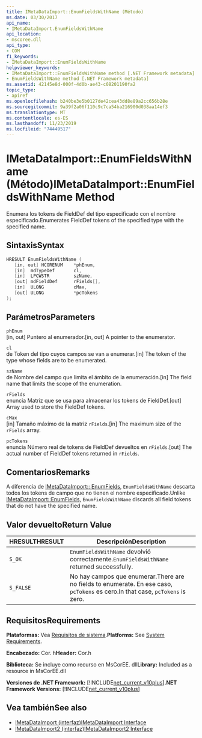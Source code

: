 ```yaml
---
title: IMetaDataImport::EnumFieldsWithName (Método)
ms.date: 03/30/2017
api_name:
- IMetaDataImport.EnumFieldsWithName
api_location:
- mscoree.dll
api_type:
- COM
f1_keywords:
- IMetaDataImport::EnumFieldsWithName
helpviewer_keywords:
- IMetaDataImport::EnumFieldsWithName method [.NET Framework metadata]
- EnumFieldsWithName method [.NET Framework metadata]
ms.assetid: 42145e8d-000f-4d0b-ae43-c08201190fa2
topic_type:
- apiref
ms.openlocfilehash: b240be3e5b0127de42cea43dd8e89a2cc656b28e
ms.sourcegitcommit: 9a39f2a06f110c9c7ca54ba216900d038aa14ef3
ms.translationtype: MT
ms.contentlocale: es-ES
ms.lasthandoff: 11/23/2019
ms.locfileid: "74449517"
---
```

# <a name="imetadataimportenumfieldswithname-method"></a><span data-ttu-id="28340-102">IMetaDataImport::EnumFieldsWithName (Método)</span><span class="sxs-lookup"><span data-stu-id="28340-102">IMetaDataImport::EnumFieldsWithName Method</span></span>
<span data-ttu-id="28340-103">Enumera los tokens de FieldDef del tipo especificado con el nombre especificado.</span><span class="sxs-lookup"><span data-stu-id="28340-103">Enumerates FieldDef tokens of the specified type with the specified name.</span></span>  
  
## <a name="syntax"></a><span data-ttu-id="28340-104">Sintaxis</span><span class="sxs-lookup"><span data-stu-id="28340-104">Syntax</span></span>  
  
```cpp  
HRESULT EnumFieldsWithName (  
   [in, out] HCORENUM    *phEnum,   
   [in]  mdTypeDef       cl,   
   [in]  LPCWSTR         szName,   
   [out] mdFieldDef      rFields[],   
   [in]  ULONG           cMax,   
   [out] ULONG           *pcTokens   
);  
```  
  
## <a name="parameters"></a><span data-ttu-id="28340-105">Parámetros</span><span class="sxs-lookup"><span data-stu-id="28340-105">Parameters</span></span>  
 `phEnum`  
 <span data-ttu-id="28340-106">[in, out] Puntero al enumerador.</span><span class="sxs-lookup"><span data-stu-id="28340-106">[in, out] A pointer to the enumerator.</span></span>  
  
 `cl`  
 <span data-ttu-id="28340-107">de Token del tipo cuyos campos se van a enumerar.</span><span class="sxs-lookup"><span data-stu-id="28340-107">[in] The token of the type whose fields are to be enumerated.</span></span>  
  
 `szName`  
 <span data-ttu-id="28340-108">de Nombre del campo que limita el ámbito de la enumeración.</span><span class="sxs-lookup"><span data-stu-id="28340-108">[in] The field name that limits the scope of the enumeration.</span></span>  
  
 `rFields`  
 <span data-ttu-id="28340-109">enuncia Matriz que se usa para almacenar los tokens de FieldDef.</span><span class="sxs-lookup"><span data-stu-id="28340-109">[out] Array used to store the FieldDef tokens.</span></span>  
  
 `cMax`  
 <span data-ttu-id="28340-110">[in] Tamaño máximo de la matriz `rFields`.</span><span class="sxs-lookup"><span data-stu-id="28340-110">[in] The maximum size of the `rFields` array.</span></span>  
  
 `pcTokens`  
 <span data-ttu-id="28340-111">enuncia Número real de tokens de FieldDef devueltos en `rFields`.</span><span class="sxs-lookup"><span data-stu-id="28340-111">[out] The actual number of FieldDef tokens returned in `rFields`.</span></span>  
  
## <a name="remarks"></a><span data-ttu-id="28340-112">Comentarios</span><span class="sxs-lookup"><span data-stu-id="28340-112">Remarks</span></span>  
 <span data-ttu-id="28340-113">A diferencia de [IMetaDataImport:: EnumFields](../../../../docs/framework/unmanaged-api/metadata/imetadataimport-enumfields-method.md), `EnumFieldsWithName` descarta todos los tokens de campo que no tienen el nombre especificado.</span><span class="sxs-lookup"><span data-stu-id="28340-113">Unlike [IMetaDataImport::EnumFields](../../../../docs/framework/unmanaged-api/metadata/imetadataimport-enumfields-method.md), `EnumFieldsWithName` discards all field tokens that do not have the specified name.</span></span>  
  
## <a name="return-value"></a><span data-ttu-id="28340-114">Valor devuelto</span><span class="sxs-lookup"><span data-stu-id="28340-114">Return Value</span></span>  
  
|<span data-ttu-id="28340-115">HRESULT</span><span class="sxs-lookup"><span data-stu-id="28340-115">HRESULT</span></span>|<span data-ttu-id="28340-116">Descripción</span><span class="sxs-lookup"><span data-stu-id="28340-116">Description</span></span>|  
|-------------|-----------------|  
|`S_OK`|<span data-ttu-id="28340-117">`EnumFieldsWithName` devolvió correctamente.</span><span class="sxs-lookup"><span data-stu-id="28340-117">`EnumFieldsWithName` returned successfully.</span></span>|  
|`S_FALSE`|<span data-ttu-id="28340-118">No hay campos que enumerar.</span><span class="sxs-lookup"><span data-stu-id="28340-118">There are no fields to enumerate.</span></span> <span data-ttu-id="28340-119">En ese caso, `pcTokens` es cero.</span><span class="sxs-lookup"><span data-stu-id="28340-119">In that case, `pcTokens` is zero.</span></span>|  
  
## <a name="requirements"></a><span data-ttu-id="28340-120">Requisitos</span><span class="sxs-lookup"><span data-stu-id="28340-120">Requirements</span></span>  
 <span data-ttu-id="28340-121">**Plataformas:** Vea [Requisitos de sistema](../../../../docs/framework/get-started/system-requirements.md).</span><span class="sxs-lookup"><span data-stu-id="28340-121">**Platforms:** See [System Requirements](../../../../docs/framework/get-started/system-requirements.md).</span></span>  
  
 <span data-ttu-id="28340-122">**Encabezado:** Cor. h</span><span class="sxs-lookup"><span data-stu-id="28340-122">**Header:** Cor.h</span></span>  
  
 <span data-ttu-id="28340-123">**Biblioteca:** Se incluye como recurso en MsCorEE. dll</span><span class="sxs-lookup"><span data-stu-id="28340-123">**Library:** Included as a resource in MsCorEE.dll</span></span>  
  
 <span data-ttu-id="28340-124">**Versiones de .NET Framework:** [!INCLUDE[net_current_v10plus](../../../../includes/net-current-v10plus-md.md)]</span><span class="sxs-lookup"><span data-stu-id="28340-124">**.NET Framework Versions:** [!INCLUDE[net_current_v10plus](../../../../includes/net-current-v10plus-md.md)]</span></span>  
  
## <a name="see-also"></a><span data-ttu-id="28340-125">Vea también</span><span class="sxs-lookup"><span data-stu-id="28340-125">See also</span></span>

- [<span data-ttu-id="28340-126">IMetaDataImport (interfaz)</span><span class="sxs-lookup"><span data-stu-id="28340-126">IMetaDataImport Interface</span></span>](../../../../docs/framework/unmanaged-api/metadata/imetadataimport-interface.md)
- [<span data-ttu-id="28340-127">IMetaDataImport2 (interfaz)</span><span class="sxs-lookup"><span data-stu-id="28340-127">IMetaDataImport2 Interface</span></span>](../../../../docs/framework/unmanaged-api/metadata/imetadataimport2-interface.md)
